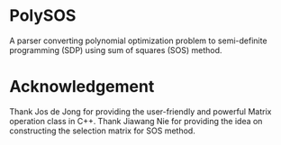 # PolySOS
A parser converting polynomial optimization problem to semi-definite programming (SDP) using sum of squares (SOS) method.

# Acknowledgement
Thank Jos de Jong for providing the user-friendly and powerful Matrix operation class in C++.
Thank Jiawang Nie for providing the idea on constructing the selection matrix for SOS method.

